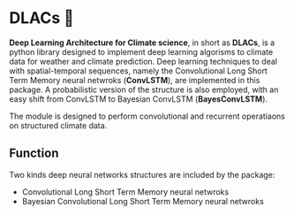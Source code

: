 # DLACs :crystal_ball:
**Deep Learning Architecture for Climate science**, in short as **DLACs**, is a python library designed to implement deep learning algorisms to climate data for weather and climate prediction. Deep learning techniques to deal with spatial-temporal sequences, namely the Convolutional Long Short Term Memory neural netwroks (**ConvLSTM**), are implemented in this package. A probabilistic version of the structure is also employed, with an easy shift from ConvLSTM to Bayesian ConvLSTM (**BayesConvLSTM**). <br/>

The module is designed to perform convolutional and recurrent operatiaons on structured climate data. <br/>

## Function
Two kinds deep neural networks structures are included by the package:
* Convolutional Long Short Term Memory neural netwroks <br>
* Bayesian Convolutional Long Short Term Memory neural netwroks <br>
